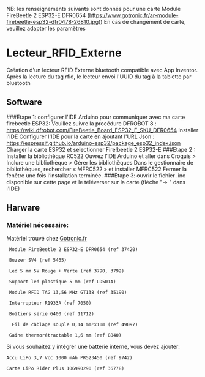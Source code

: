 NB: les renseignements suivants sont donnés pour une carte Module FireBeetle 2 ESP32-E DFR0654 ([https://www.gotronic.fr/ar-module-firebeetle-esp32-dfr0478-26810.jpg)](https://www.gotronic.fr/art-module-firebeetle-esp32-dfr0478-26810.htm))
En cas de changement de carte, veuillez adapter les paramètres 


# Lecteur_RFID_Externe
Création d'un lecteur RFID Externe bluetooth compatible avec App Inventor. Après la lecture du tag rfid, le lecteur envoi l'UUID du tag à la tablette par bluetooth

## Software
###Etape 1: configurer l'IDE Arduino pour communiquer avec ma carte firebeetle ESP32:
		Veuillez suivre la procédure DFROBOT 8 : https://wiki.dfrobot.com/FireBeetle_Board_ESP32_E_SKU_DFR0654 
		Installer l'IDE
		Configurer l'IDE pour la carte en ajoutant l'URL Json : https://espressif.github.io/arduino-esp32/package_esp32_index.json
		Charger la carte ESP32 et selectionner Fire!beetle 2 ESP32-E
###Etape 2 : Installer la bibliothèque RC522
		Ouvrez l’IDE Arduino et aller dans Croquis > Inclure une bibliothèque > Gérer les bibliothèques
		Dans le gestionnaire de bibliothèques, rechercher « MFRC522 » et installer MFRC522 
  		Fermer la fenêtre une fois l’installation terminée.
###Etape 3: ouvrir le fichier .ino disponible sur cette page et le téléverser sur la carte (flèche "-> " dans l'IDE)


## Harware
### Matériel nécessaire:
Matériel trouvé chez [Gotronic.fr](https://www.gotronic.fr/)
	
	 Module FireBeetle 2 ESP32-E DFR0654 (ref 37420)
		
	 Buzzer SV4 (ref 5465)
		
	 Led 5 mm 5V Rouge + Verte (ref 3790, 3792)
		
	 Support led plastique 5 mm (ref LD501A)
		
	 Module RFID TAG 13,56 MHz GT138 (ref 35190)
		
	 Interrupteur R1933A (ref 7050)
		
	 Boîtiers série G400 (ref 11712)
	 	
	  Fil de câblage souple 0,14 mm²x10m (ref 49097)
		
	 Gaine thermorétractable 1,6 mm (ref 8840)

Si vous souhaitez y intégrer une batterie interne, vous devez ajouter:

	Accu LiPo 3,7 Vcc 1000 mAh PR523450 (ref 9742)
 
	Carte LiPo Rider Plus 106990290 (ref 36778)





